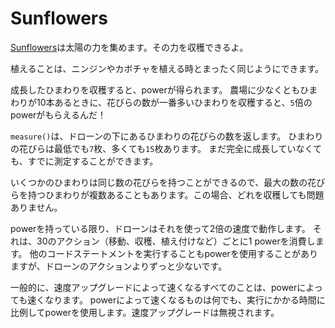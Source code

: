 # Sunflowers
[Sunflowers](objects/sunflower)は太陽の力を集めます。その力を収穫できるよ。

植えることは、ニンジンやカボチャを植える時とまったく同じようにできます。

成長したひまわりを収穫すると、powerが得られます。
農場に少なくともひまわりが10本あるときに、花びらの数が一番多いひまわりを収穫すると、`5`倍のpowerがもらえるんだ！

`measure()`は、ドローンの下にあるひまわりの花びらの数を返します。
ひまわりの花びらは最低でも`7`枚、多くても`15`枚あります。
まだ完全に成長していなくても、すでに測定することができます。

いくつかのひまわりは同じ数の花びらを持つことができるので、最大の数の花びらを持つひまわりが複数あることもあります。この場合、どれを収穫しても問題ありません。

powerを持っている限り、ドローンはそれを使って2倍の速度で動作します。
それは、30のアクション（移動、収穫、植え付けなど）ごとに1 powerを消費します。
他のコードステートメントを実行することもpowerを使用することがありますが、ドローンのアクションよりずっと少ないです。

一般的に、速度アップグレードによって速くなるすべてのことは、powerによっても速くなります。
powerによって速くなるものは何でも、実行にかかる時間に比例してpowerを使用します。速度アップグレードは無視されます。
